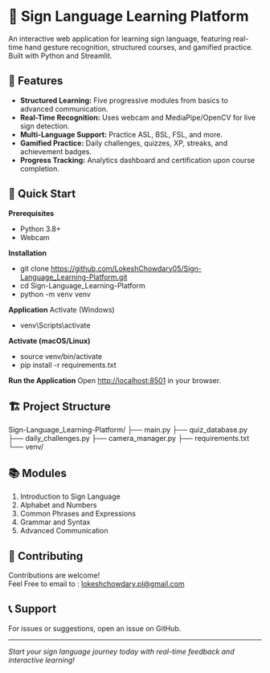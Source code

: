 # 🤟 Sign Language Learning Platform

An interactive web application for learning sign language, featuring real-time hand gesture recognition, structured courses, and gamified practice. Built with Python and Streamlit.

## 🌟 Features

- **Structured Learning:** Five progressive modules from basics to advanced communication.
- **Real-Time Recognition:** Uses webcam and MediaPipe/OpenCV for live sign detection.
- **Multi-Language Support:** Practice ASL, BSL, FSL, and more.
- **Gamified Practice:** Daily challenges, quizzes, XP, streaks, and achievement badges.
- **Progress Tracking:** Analytics dashboard and certification upon course completion.

## 🚀 Quick Start

**Prerequisites**
- Python 3.8+
- Webcam

**Installation**
  - git clone https://github.com/LokeshChowdary05/Sign-Language_Learning-Platform.git
  - cd Sign-Language_Learning-Platform
  - python -m venv venv

**Application**
Activate (Windows)
   - venv\Scripts\activate

**Activate (macOS/Linux)**
   - source venv/bin/activate
   - pip install -r requirements.txt


**Run the Application**
Open [http://localhost:8501](http://localhost:8501) in your browser.

## 🏗️ Project Structure

Sign-Language_Learning-Platform/
├── main.py
├── quiz_database.py
├── daily_challenges.py
├── camera_manager.py
├── requirements.txt
└── venv/


## 📚 Modules

1. Introduction to Sign Language
2. Alphabet and Numbers
3. Common Phrases and Expressions
4. Grammar and Syntax
5. Advanced Communication

## 🤝 Contributing

Contributions are welcome!  
Feel Free to email to : lokeshchowdary.pl@gmail.com

## 📞 Support

For issues or suggestions, open an issue on GitHub.

---

*Start your sign language journey today with real-time feedback and interactive learning!*


